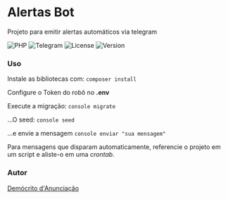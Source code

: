 # Alertas Bot

Projeto para emitir alertas automáticos via telegram

![PHP](https://img.shields.io/badge/php-%23777BB4.svg?style=for-the-badge&logo=php&logoColor=white)
![Telegram](https://img.shields.io/badge/Telegram-2CA5E0?style=for-the-badge&logo=telegram&logoColor=white)
![License](https://img.shields.io/badge/MIT-%23FFFC00.svg?style=for-the-badge)
![Version](https://img.shields.io/badge/v1.0.0-%23009639.svg?style=for-the-badge)

### Uso
Instale as bibliotecas com: 
```composer install```

Configure o Token do robô no **.env**

Execute a migração:
```console migrate```

...O seed:
```console seed```

...e envie a mensagem
```console enviar "sua mensagem"```

Para mensagens que disparam automaticamente, referencie o projeto em um script e aliste-o em uma *crontab*.

### Autor
[Demócrito d'Anunciação](https://github.com/democrito88)